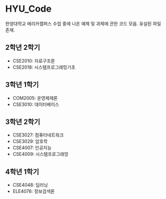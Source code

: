 # HYU_Code

한양대학교 에리카캠퍼스 수업 중에 나온 예제 및 과제에 관한 코드 모음.
유실된 파일 존재.

## 2학년 2학기

* CSE2010: 자료구조론
* CSE2018: 시스템프로그래밍기초

## 3학년 1학기

* COM2005: 운영체제론
* CSE3010: 데이터베이스

## 3학년 2학기

* CSE3027: 컴퓨터네트워크
* CSE3029: 암호학
* CSE4007: 인공지능
* CSE4009: 시스템프로그래밍

## 4학년 1학기

* CSE4048: 딥러닝
* ELE4076: 정보검색론